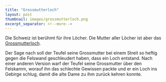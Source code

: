 ```yaml
---
title: "Grossmutterloch"
layout: post
thumbnail: images/grossmutterloch.png
excerpt_separator: <!--more-->
---
```


Die Schweiz ist berühmt für ihre Löcher. Die Mutter aller Löcher ist aber das [Grossmutterloch](https://s.geo.admin.ch/a11deaa7f4).

Der Sage nach soll der Teufel seine Grossmutter bei einem Streit so heftig gegen die Felswand geschleudert haben, dass ein Loch entstand. Nach einer anderen Version warf der Teufel seine Grossmutter über den Felskamm, worauf ihn das schlechte Gewissen packte und er ein Loch ins Gebirge schlug, damit die alte Dame zu ihm zurück kehren konnte.
<!--more-->
